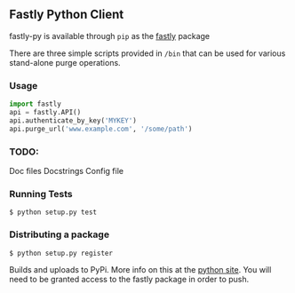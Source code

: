 ## Fastly Python Client

fastly-py is available through `pip` as the [fastly](https://pypi.python.org/pypi/fastly) package

There are three simple scripts provided in `/bin` that can be used for various stand-alone purge operations.

### Usage

```python
import fastly
api = fastly.API()
api.authenticate_by_key('MYKEY')
api.purge_url('www.example.com', '/some/path')
```

### TODO:

Doc files
Docstrings
Config file

### Running Tests

```
$ python setup.py test
```

### Distributing a package

```
$ python setup.py register
```

Builds and uploads to PyPi. More info on this at the [python site](https://docs.python.org/2/distutils/packageindex.html).
You will need to be granted access to the fastly package in order to push.


